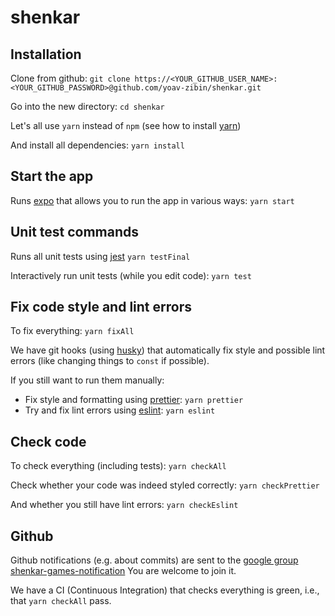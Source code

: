 # shenkar

## Installation

Clone from github:
`git clone https://<YOUR_GITHUB_USER_NAME>:<YOUR_GITHUB_PASSWORD>@github.com/yoav-zibin/shenkar.git`

Go into the new directory:
`cd shenkar`

Let's all use `yarn` instead of `npm`
(see how to install [yarn](https://classic.yarnpkg.com/en/docs/install/))

And install all dependencies:
`yarn install`

## Start the app

Runs [expo](http://expo.io/) that allows you to run the app in various ways:
`yarn start`

## Unit test commands

Runs all unit tests using [jest](https://jestjs.io/)
`yarn testFinal`

Interactively run unit tests (while you edit code):
`yarn test`

## Fix code style and lint errors

To fix everything: `yarn fixAll`

We have git hooks (using [husky](https://github.com/typicode/husky/)) that automatically
fix style and possible lint errors (like changing things to `const` if possible).

If you still want to run them manually:

- Fix style and formatting using [prettier](https://prettier.io/): `yarn prettier`
- Try and fix lint errors using [eslint](https://eslint.org/): `yarn eslint`

## Check code

To check everything (including tests): `yarn checkAll`

Check whether your code was indeed styled correctly: `yarn checkPrettier`

And whether you still have lint errors: `yarn checkEslint`

## Github

Github notifications (e.g. about commits) are sent to the [google group shenkar-games-notification](https://groups.google.com/u/2/g/shenkar-games-notification)
You are welcome to join it.

We have a CI (Continuous Integration) that checks everything is green, i.e., that `yarn checkAll` pass.
